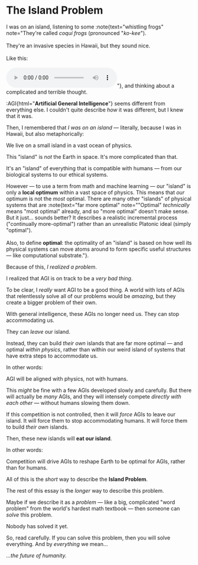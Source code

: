 # The Island Problem

I was on an island, listening to some :note{text="whistling frogs" note="They're called <i>coquí frogs</i> (pronounced &quot;<i class='nowrap'>ko-kee</i>&quot;). <br><br>They're an invasive species in Hawaii, but they sound nice.<br><br>Like this:<br><br><audio controls loop><source src='https://cdn.freesound.org/previews/397/397998_7586039-lq.mp3'></audio>"}, and thinking about a complicated and terrible thought. 

:AGI{html="<b>Artificial General Intelligence</b>"} seems different from everything else. I couldn't quite describe *how* it was different, but I knew that it was. 

Then, I remembered that *I was on an island* — literally, because I was in Hawaii, but also metaphorically:

<p class="important-physics-intro">We live on a small island in a vast ocean of physics.</p>

This "island" is *not* the Earth in space. It's more complicated than that. 

It's an "island" of everything that is compatible with humans — from our biological systems to our ethical systems.

However — to use a term from math and machine learning — our "island" is only a **local optimum** within a vast space of physics. This means that *our* optimum is not the *most* optimal. There are many other "islands" of physical systems that are :note{text="far more optimal" note="&quot;Optimal&quot; <i>technically</i> means &quot;most optimal&quot; already, and so &quot;more optimal&quot; doesn't make sense. But it just... sounds better? It describes a realistic incremental process (&quot;continually more-optimal&quot;) rather than an unrealistic Platonic ideal (simply &quot;optimal&quot;).<br><br> Also, to define <b>optimal</b>: the optimality of an &quot;island&quot; is based on how well its physical systems can move atoms around to form specific useful structures — like computational substrate."}.

<!-- Also, this "optimal" depends on how well its systems can move atoms around. It has nothing to do with humans.-->

Because of this, *I realized a problem*.

I realized that AGI is on track to be a *very bad thing*.

To be clear, I *really* want AGI to be a good thing. A world with lots of AGIs that relentlessly solve all of our problems would be *amazing*, but they create a bigger problem of their own.

With general intelligence, these AGIs no longer need us. They can stop accommodating us.

They can *leave* our island. 

Instead, they can build *their own* islands that are far more optimal — and optimal *within physics*, rather than within our weird island of systems that have extra steps to accommodate us.

In other words:

<p class="important-physics-intro">AGI will be aligned with physics, <span class="nowrap">not with humans.</span></p>

This *might* be fine with a few AGIs developed slowly and carefully. But there will actually be *many* AGIs, and they will intensely compete *directly with each other* — without humans slowing them down. 

<!--This competition is also *almost* inevitable. We'll explain why inevitable, and why *almost*.-->

If this competition is not controlled, then it will *force* AGIs to leave our island. It will force them to stop accommodating humans. It will force them to build *their own* islands.

Then, these new islands will **eat our island**.

In other words:

<!--<p class="somewhat-important">Competition will drive AGIs to become optimal. This will lead AGIs to reshape Earth to be optimal for AGIs, rather than for humans. Then, AGIs will replace humans.</p>-->
<!--<p class="important-reshape-intro">Competition will force AGIs to race to be optimal. This will lead AGIs to reshape Earth to be optimal for AGIs, rather than for humans. Then, AGIs will replace humans.</p>-->
<p class="important-reshape-intro">Competition will drive AGIs to reshape Earth to be optimal for AGIs, rather than for humans.</p>

All of this is the *short* way to describe the **Island Problem**.

The rest of this essay is the *longer* way to describe this problem.

<!--It involves competition and countries, science and sandwiches.-->

Maybe if we describe it as a *problem* — like a big, complicated "word problem" from the world's hardest math textbook — then someone can *solve* this problem.

Nobody has solved it yet.

So, read carefully. If you can solve this problem, then you will solve everything. And by *everything* we mean...

*...the future of humanity.*


